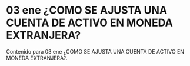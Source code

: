 # 03 ene  ¿COMO SE AJUSTA UNA CUENTA DE ACTIVO EN MONEDA EXTRANJERA?

Contenido para 03 ene  ¿COMO SE AJUSTA UNA CUENTA DE ACTIVO EN MONEDA EXTRANJERA?.